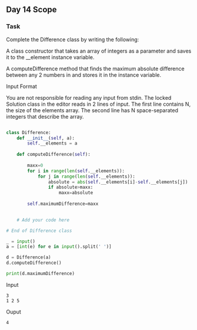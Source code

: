 ## Day 14 Scope 

### Task

Complete the Difference class by writing the following:

A class constructor that takes an array of integers as a parameter and saves it to the  __element  instance variable.

A computeDifference method that finds the maximum absolute difference between any 2 numbers in  and stores it in the  instance variable.

Input Format

You are not responsible for reading any input from stdin. The locked Solution class in the editor reads in 2 lines of input. The first line contains N, the size of the elements array.
The second line has N space-separated integers that describe the  array.

```python 

class Difference:
    def __init__(self, a):
        self.__elements = a
        
    def computeDifference(self):
        
        maxx=0
        for i in range(len(self.__elements)):
            for j in range(len(self.__elements)):
                absolute = abs(self.__elements[i]-self.__elements[j])
                if absolute>maxx:
                    maxx=absolute
                    
        self.maximumDifference=maxx
               

	# Add your code here

# End of Difference class

_ = input()
a = [int(e) for e in input().split(' ')]

d = Difference(a)
d.computeDifference()

print(d.maximumDifference)
```
Input
```
3
1 2 5
```
Ouput
```
4
```

